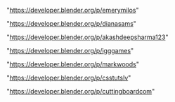 "https://developer.blender.org/p/emerymilos"

"https://developer.blender.org/p/dianasams"

"https://developer.blender.org/p/akashdeepsharma123"

"https://developer.blender.org/p/igggames"

"https://developer.blender.org/p/markwoods"

"https://developer.blender.org/p/csstutslv"

"https://developer.blender.org/p/cuttingboardcom"

 
 

